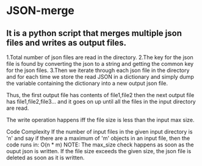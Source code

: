 # JSON-merge 
## It is a python script that merges multiple json files and writes as output files.

1.Total number of json files are read in the directory.
2.The key for the json file is found by converting the json to a string and getting the common key for the json files.
3.Then we iterate through each json file in the directory and for each time we store the read JSON in a dictionary and simply dump the variable containing the dictionary into a new output json file.

Thus, the first output file has contents of file1,file2 then the next output file has file1,file2,file3... and it goes on up until all the files in the input directory are read.

The write operation happens iff the file size is less than the input max size.

Code Complexity
If the number of input files in the given input directory is 'n' and say if there are a maximum of 'm' objects in an input file, then the code runs in:
O(n * m)
NOTE: The max_size check happens as soon as the ouput json is written. If the file size exceeds the given size, the json file is deleted as soon as it is written.
